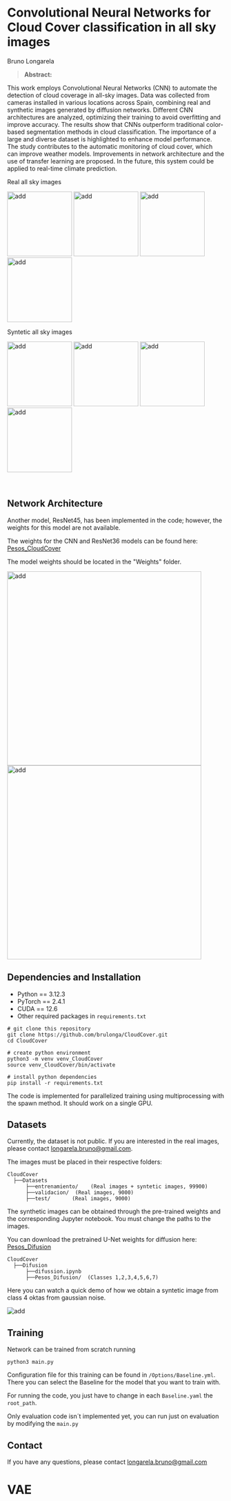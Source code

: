 # Convolutional Neural Networks for Cloud Cover classification in all sky images

Bruno Longarela

> **Abstract:**
> 
This work employs Convolutional Neural Networks (CNN) to automate the detection of cloud coverage in all-sky images. Data was collected from cameras installed in various locations across Spain, combining real and synthetic images generated by diffusion networks. Different CNN architectures are analyzed, optimizing their training to avoid overfitting and improve accuracy. The results show that CNNs outperform traditional color-based segmentation methods in cloud classification. The importance of a large and diverse dataset is highlighted to enhance model performance. The study contributes to the automatic monitoring of cloud cover, which can improve weather models. Improvements in network architecture and the use of transfer learning are proposed. In the future, this system could be applied to real-time climate prediction.


Real all sky images 
 
<img src="assets/imagen1.jpg" alt="add" width="150">  <img src="assets/imagen2.jpg" alt="add" width="150">  <img src="assets/imagen3.jpg" alt="add" width="150">  <img src="assets/imagen4.jpg" alt="add" width="150"> 
                                             
Syntetic all sky images 
 
<img src="assets/imagen5.png" alt="add" width="150">  <img src="assets/imagen6.png" alt="add" width="150">  <img src="assets/imagen7.png" alt="add" width="150">  <img src="assets/imagen8.png" alt="add" width="150"> 

&nbsp;

## Network Architecture

Another model, ResNet45, has been implemented in the code; however, the weights for this model are not available.

The weights for the CNN and ResNet36 models can be found here: [Pesos_CloudCover](https://drive.google.com/drive/folders/1KZWFAToNkq5duZJEkr1tDn150-vRDBGM?usp=drive_link)

The model weights should be located in the "Weights" folder.

<img src="assets/residual.jpg" alt="add" width="450">  <img src="assets/cnn.jpg" alt="add" width="450">

## Dependencies and Installation

- Python == 3.12.3
- PyTorch == 2.4.1
- CUDA == 12.6
- Other required packages in `requirements.txt`

```
# git clone this repository
git clone https://github.com/brulonga/CloudCover.git
cd CloudCover

# create python environment
python3 -m venv venv_CloudCover
source venv_CloudCover/bin/activate

# install python dependencies
pip install -r requirements.txt
```
The code is implemented for parallelized training using multiprocessing with the spawn method. It should work on a single GPU.

## Datasets

Currently, the dataset is not public. If you are interested in the real images, please contact longarela.bruno@gmail.com. 

The images must be placed in their respective folders:

```
CloudCover
  ├──Datasets
      ├──entrenamiento/    (Real images + syntetic images, 99900)
      ├──validacion/  (Real images, 9000)
      ├──test/       (Real images, 9000)
```

The synthetic images can be obtained through the pre-trained weights and the corresponding Jupyter notebook. You must change the paths to the images.

You can download the pretrained U-Net weights for diffusion here: [Pesos_Difusion](https://drive.google.com/drive/folders/18Uida-rjl7EKlqdIhzDRHJMQwDY0YvHK?usp=drive_link)

```
CloudCover
  ├──Difusion
      ├──difussion.ipynb
      ├──Pesos_Difusion/  (Classes 1,2,3,4,5,6,7)
```

Here you can watch a quick demo of how we obtain a syntetic image from class 4 oktas from gaussian noise.

![add](/assets/output.gif)


## Training

Network can be trained from scratch running 

```python3 main.py```

Configuration file for this training can be found in `/Options/Baseline.yml`. There you can select the Baseline for the model that you want to train with. 

For running the code, you just have to change in each ```Baseline.yaml```  the   ```root_path```.

Only evaluation code isn´t implemented yet, you can run just on evaluation by modifying the ```main.py```

## Contact

If you have any questions, please contact longarela.bruno@gmail.com
# VAE
